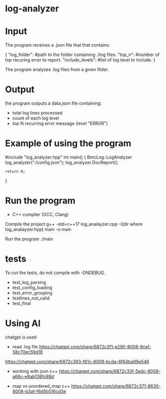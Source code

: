 # log-analyzer

# Input
The program receives a .json file that that contains:

{
    "log_folder":     #path to the folder containing ./log files.
    "top_n":          #number of top recuring error to report.
    "include_levels": #list of log level to include.
}

The program analyzes .log files from a given filder.

# Output
the program outputs a data.json file containing:
- total log lines processed
- count of each log level
- top N recurring error message (level "ERROR")

# Example of using the program
#include "log_analyzer.hpp"
int main()
{
    BmcLog::LogAnalyzer log_analyzer("./config.json");
    log_analyzer.DocReport();

    return 0;
}

# Run the program
- C++ compiler (GCC, Clang)

Compile the project
g++ -std=c++17 log_analayzer.cpp -I(dir where log_analayzer.hpp) main -o main

Run the program
./main

# tests
To run the tests, do not compile with -DNDEBUG.
- test_log_parsing
- test_config_loading
- test_error_grouping
- testlines_not_valid
- test_final

# Using AI
chatgpt is used

- read .log file
https://chatgpt.com/share/6872c2f1-e290-8008-9cef-58c70ec59d18

https://chatgpt.com/share/6872c393-f61c-8008-bcda-6f64ba99e546



- working with json c++
https://chatgpt.com/share/6872c33f-5edc-8008-a68c-e8ab138fc88d


- map vs unordered_map c++
https://chatgpt.com/share/6872c371-8630-8008-b3af-f6d5b516cd3e



